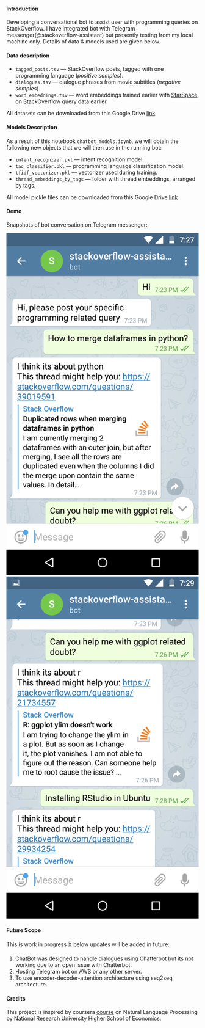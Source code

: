 #### Introduction

Developing a conversational bot to assist user with programming queries on StackOverflow. I have integrated bot with Telegram messenger(@stackoverflow-assistant) but presently testing from my local machine only. Details of data & models used are given below.

#### Data description

- `tagged_posts.tsv` — StackOverflow posts, tagged with one programming language (*positive samples*).
- `dialogues.tsv` — dialogue phrases from movie subtitles (*negative samples*).
- `word_embeddings.tsv` — word embeddings trained earlier with [StarSpace]() on StackOverflow query data earlier.

All datasets can be downloaded from this Google Drive [link](https://drive.google.com/open?id=13_nUKGtYffmyxNbZ20BZ8zAkZYYWrFF3)

#### Models Description

As a result of this notebook `chatbot_models.ipynb`, we will obtain the following new objects that we will then use in the running bot:

- `intent_recognizer.pkl` — intent recognition model.
- `tag_classifier.pkl` — programming language classification model.
- `tfidf_vectorizer.pkl` — vectorizer used during training.
- `thread_embeddings_by_tags` — folder with thread embeddings, arranged by tags.

All model pickle files can be downloaded from this Google Drive [link](https://drive.google.com/open?id=1oROUHaWyVJvoUZT7bHTyFb3rsxh-hxvv)

#### Demo

Snapshots of bot conversation on Telegram messenger:

![alt-text-1](Screenshot1.png "Screenshot 1") ![alt-text-2](Screenshot2.png "Screenshot 2")

#### Future Scope

This is work in progress :hourglass_flowing_sand: below updates will be added in future:
1. ChatBot was designed to handle dialogues using Chatterbot but its not working due to an open issue with Chatterbot.
2. Hosting Telegram bot on AWS or any other server.
3. To use encoder-decoder-attention architecture using seq2seq architecture.

#### Credits

This project is inspired by coursera [course](https://www.coursera.org/learn/language-processing/home/welcome) on Natural Language Processing by National Research University Higher School of Economics.
